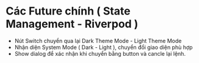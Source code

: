 # Các Future chính ( State Management - Riverpod )
- Nút Switch chuyển qua lại Dark Theme Mode - Light Theme Mode
- Nhận diện System Mode ( Dark - Light ), chuyển đổi giao diện phù hợp
- Show dialog để xác nhận khi chuyển bằng button và cancle lại lệnh.

